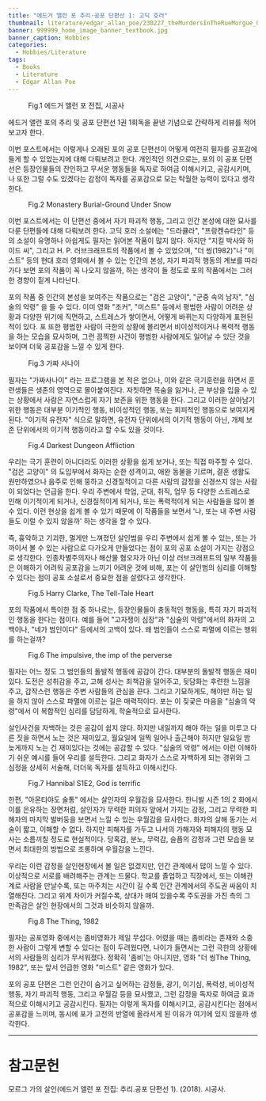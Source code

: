 ```yaml
---
title: "에드거 앨런 포 추리·공포 단편선 1: 고딕 호러"
thumbnail: literature/edgar_allan_poe/230227_theMurdersInTheRueMorgue_00.jpg
banner: 999999_home_image_banner_textbook.jpg
banner_caption: Hobbies
categories:
  - Hobbies/Literature
tags:
  - Books
  - Literature
  - Edgar Allan Poe
---
```


<figure class="align-center" style="width: 200px">
  <a href="/assets/images/literature/edgar_allan_poe/220120_EdgarAllanPoe_00.jpg">
  <img src="{{ site.url }}{{ site.baseurl }}/assets/images/literature/edgar_allan_poe/220120_EdgarAllanPoe_00.jpg" alt="">
  </a>
  <figcaption>
  Fig.1 에드거 앨런 포 전집, 시공사
  </figcaption>
</figure>

에드거 앨런 포의 추리 및 공포 단편선 1권 1회독을 끝낸 기념으로 간략하게 리뷰를 적어 보고자 한다.

이번 포스트에서는 이렇게나 오래된 포의 공포 단편선이 어떻게 여전히 필자를 공포감에 들게 할 수 있었는지에 대해 다뤄보려고 한다. 개인적인 의견으로는, 포의 이 공포 단편선은 등장인물들의 잔인하고 무서운 행동들을 독자로 하여금 이해시키고, 공감시키며, 나 또한 그럴 수도 있겠다는 감정이 독자를 공포감으로 모는 탁월한 능력이 있다고 생각한다.

<figure class="align-center" style="width: 300px">
  <a href="/assets/images/literature/edgar_allan_poe/230618_Caspar_David_Friedrich_-_Klosterruine_im_Schnee_00.jpg">
  <img src="{{ site.url }}{{ site.baseurl }}/assets/images/literature/edgar_allan_poe/230618_Caspar_David_Friedrich_-_Klosterruine_im_Schnee_02.jpg" alt="">
  </a>
  <figcaption>
  Fig.2 Monastery Burial-Ground Under Snow
  </figcaption>
</figure>

이번 포스트에서는 이 단편선 중에서 자기 파괴적 행동, 그리고 인간 본성에 대한 묘사를 다룬 단편들에 대해 다뤄보려 한다. 고딕 호러 소설에는 "드라큘라", "프랑켄슈타인" 등의 소설이 유명하나 아쉽게도 필자는 읽어본 작품이 많지 않다. 하지만 "지킬 박사와 하이드 씨", 그리고 H. P. 러브크래프트의 작품에서 볼 수 있었으며, "더 씽(1982)"나 "미스트" 등의 현대 호러 영화에서 볼 수 있는 인간의 본성, 자기 파괴적 행동의 계보를 따라가다 보면 포의 작품이 꼭 나오지 않을까, 하는 생각이 들 정도로 포의 작품에서는 그러한 경향이 짙게 나타난다.

포의 작품 중 인간의 본성을 보여주는 작품으로는 "검은 고양이", "군중 속의 남자", "심술의 악령" 을 들 수 있다. 이미 영화 "조커", "미스트" 등에서 평범한 사람이 어려운 상황과 다양한 위기에 직면하고, 스트레스가 쌓이면서, 어떻게 바뀌는지 다양하게 표현된 적이 있다. 포 또한 평범한 사람이 극한의 상황에 몰리면서 비이성적이거나 폭력적 행동을 하는 모습을 묘사하며, 그런 끔찍한 사건이 평범한 사람에게도 일어날 수 있단 것을 보이며 더욱 공포감을 느낄 수 있게 한다.

<figure class="align-center" style="width: 300px">
  <a href="/assets/images/literature/edgar_allan_poe/230716_man_00.jpg">
  <img src="{{ site.url }}{{ site.baseurl }}/assets/images/literature/edgar_allan_poe/230716_man_01_300.jpg" alt="">
  </a>
  <figcaption>
  Fig.3 가짜 사나이
  </figcaption>
</figure>

필자는 "가짜사나이" 라는 프로그램을 본 적은 없으나, 이와 같은 극기훈련을 하면서 훈련생들은 생존의 영역으로 몰아붙여진다. 자칫하면 목숨을 잃거나, 큰 부상을 입을 수 있는 상황에서 사람은 자연스럽게 자기 보존을 위한 행동을 한다. 그리고 이러한 살아남기 위한 행동은 대부분 이기적인 행동, 비이성적인 행동, 또는 회피적인 행동으로 보여지게 된다. "이기적 유전자" 식으로 말하면, 유전자 단위에서의 이기적 행동이 아닌, 개체 보존 단위에서의 이기적 행동이라고 할 수도 있을 것이다.

<figure class="align-center" style="width: 300px">
  <a href="/assets/images/literature/edgar_allan_poe/230618_irrational_00.png">
  <img src="{{ site.url }}{{ site.baseurl }}/assets/images/literature/edgar_allan_poe/230618_irrational_01.png" alt="">
  </a>
  <figcaption>
  Fig.4 Darkest Dungeon Affliction
  </figcaption>
</figure>

우리는 극기 훈련이 아니더라도 이러한 상황을 쉽게 보거나, 또는 직접 마주할 수 있다. "검은 고양이" 의 도입부에서 화자는 순한 성격이고, 애완 동물을 기르며, 결혼 생활도 원만하였으나 음주로 인해 뚱하고 신경질적이고 다른 사람의 감정을 신경쓰지 않는 사람이 되었다는 언급을 한다. 우리 주변에서 학업, 군대, 취직, 업무 등 다양한 스트레스로 인해 이기적이게 되거나, 신경질적이게 되거나, 또는 폭력적이게 되는 사람들을 많이 볼 수 있다. 이런 현상을 쉽게 볼 수 있기 때문에 이 작품들을 보면서 '나, 또는 내 주변 사람들도 이럴 수 있지 않을까' 하는 생각을 할 수 있다.

즉, 흉악하고 기괴한, 멀게만 느껴졌던 살인범을 우리 주변에서 쉽게 볼 수 있는, 또는 가까이서 볼 수 있는 사람으로 다가오게 만들었다는 점이 포의 공포 소설이 가지는 강점으로 생각한다. 인종차별주의자나 해산물 혐오자가 아닌 이상 러브크래프트의 일부 작품들은 이해하기 어려워 공포감을 느끼기 어려운 것에 비해, 포는 이 살인범의 심리를 이해할 수 있다는 점이 공포 소설로서 중요한 점을 살렸다고 생각한다.

<figure class="align-center" style="width: 300px">
  <a href="/assets/images/literature/edgar_allan_poe/230716_telltaleheart_00.jpeg">
  <img src="{{ site.url }}{{ site.baseurl }}/assets/images/literature/edgar_allan_poe/230716_telltaleheart_01_300.jpg" alt="">
  </a>
  <figcaption>
  Fig.5 Harry Clarke, The Tell-Tale Heart
  </figcaption>
</figure>

포의 작품에서 특이한 점 중 하나로는, 등장인물들이 충동적인 행동을, 특히 자기 파괴적인 행동을 한다는 점이다. 예를 들어 "고자쟁이 심장"과 "심술의 악령"에서의 화자의 고백이나, "네가 범인이다" 등에서의 고백이 있다. 왜 범인들이 스스로 파멸에 이르는 행위를 하는걸까?

<figure class="align-center" style="width: 300px">
  <a href="/assets/images/literature/edgar_allan_poe/230716_imp_00.jpg">
  <img src="{{ site.url }}{{ site.baseurl }}/assets/images/literature/edgar_allan_poe/230716_imp_01_300.jpg" alt="">
  </a>
  <figcaption>
  Fig.6 The impulsive, the imp of the perverse
  </figcaption>
</figure>

필자는 어느 정도 그 범인들의 돌발적 행동에 공감이 간다. 대부분의 돌발적 행동은 재미있다. 도전은 성취감을 주고, 고해 성사는 죄책감을 덜어주고, 뒷담화는 후련한 느낌을 주고, 갑작스런 행동은 주변 사람들의 관심을 끈다. 그리고 기묘하게도, 해야만 하는 일을 하지 않아 스스로 파멸에 이르는 길은 매력적이다. 포는 이 짖궂은 마음을 "심술의 악령"에서 이 복합적인 심리를 담담하게, 학술적으로 묘사한다.

살인사건을 자백하는 것은 공감이 쉽지 않다. 하지만 내일까지 해야 하는 일을 미루고 다른 짓을 하면서 노는 것은 재미있고, 월요일에 일찍 일어나 출근해야 하지만 일요일 밤 늦게까지 노는 건 재미있다는 것에는 공감할 수 있다. "심술의 악령" 에서는 이런 이해하기 쉬운 예시를 들어 우리를 설득한다. 그리고 화자가 스스로 자백하게 되는 경위와 그 심정을 상세히 서술해, 더더욱 독자를 설득하고 이해시킨다.

<figure class="align-center" style="width: 300px">
  <a href="/assets/images/literature/edgar_allan_poe/230716_hannibal_powerful_00.png">
  <img src="{{ site.url }}{{ site.baseurl }}/assets/images/literature/edgar_allan_poe/230716_hannibal_powerful_01_300.png" alt="">
  </a>
  <figcaption>
  Fig.7 Hannibal S1E2, God is terrific
  </figcaption>
</figure>

한편, "아몬티야도 술통" 에서는 살인자의 우월감을 묘사한다. 한니발 시즌 1의 2 화에서 이를 은유하는 장면처럼, 살인자가 무력한 피의자 앞에서 가지는 감정, 그리고 무력한 피해자의 마지막 발버둥을 보면서 느낄 수 있는 우월감을 묘사한다. 화자의 살해 동기는 서술이 짧고, 이해할 수 없다. 하지만 피해자를 가두고 나서의 가해자와 피해자의 행동 묘사는 소름끼칠 정도로 현실적이다. 당혹감, 분노, 무력감, 슬픔의 감정과 그런 모습을 보면서 최대한의 방법으로 조롱하며 우월감을 느낀다.

우리는 이런 감정을 살인현장에서 볼 일은 없겠지만, 인간 관계에서 많이 느낄 수 있다. 이상적으로 서로를 배려해주는 관계는 드물다. 학교를 졸업하고 직장에서, 또는 이해관계로 사람을 만날수록, 또는 마주치는 시간이 길 수록 인간 관계에서의 주도권 싸움이 치열해진다. 그리고 위계 차이가 커질수록, 상대가 매여 있을수록 주도권을 가진 측의 그 만족감은 살인 현장에서의 그것과 비슷하지 않을까.

<figure class="align-center" style="width: 300px">
  <a href="/assets/images/literature/edgar_allan_poe/230716_theThing_00.jpg">
  <img src="{{ site.url }}{{ site.baseurl }}/assets/images/literature/edgar_allan_poe/230716_theThing_01_300.jpg" alt="">
  </a>
  <figcaption>
  Fig.8 The Thing, 1982
  </figcaption>
</figure>

필자는 공포영화 중에서는 좀비영화가 제일 무섭다. 어렸을 때는 좀비라는 존재와 소중한 사람이 그렇게 변할 수 있다는 점이 두려웠다면, 나이가 들면서는 그런 극한의 상황에서의 사람들의 심리가 무서워졌다. 정확히 '좀비'는 아니지만, 영화 "더 씽The Thing, 1982", 또는 앞서 언급한 영화 "미스트" 같은 영화가 있다.

포의 공포 단편은 그런 인간이 숨기고 싶어하는 감정들, 광기, 이기심, 폭력성, 비이성적 행동, 자기 파괴적 행동, 그리고 우월감 등을 묘사했고, 그런 감정을 독자로 하여금 효과적으로 이해시키고 공감시킨다. 필자는 이렇게 독자를 이해시키고, 공감시킨다는 점에서 공포감을 느끼며, 동시에 포가 고전의 반열에 올라서게 된 이유가 여기에 있지 않을까 생각한다.

---
# 참고문헌

모르그 가의 살인(에드거 앨런 포 전집: 추리.공포 단편선 1). (2018). 시공사.
